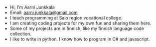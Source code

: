 - Hi, I’m Aarni Junkkala
- Email: aarni.junkkala@gmail.com
- I teach programming at Salo region vocational college.
- I am creating coding projects for my own fun and sharing them here.
- Some of my projects are in finnish, like my finnish language code collection.
- I like to write in python. I know how to program in C# and javascript.
